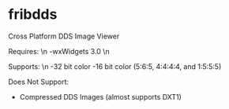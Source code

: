 # fribdds
Cross Platform DDS Image Viewer

Requires: \n
-wxWidgets 3.0 \n

Supports: \n
-32 bit color
-16 bit color (5:6:5, 4:4:4:4, and 1:5:5:5)

Does Not Support:
- Compressed DDS Images (almost supports DXT1)

